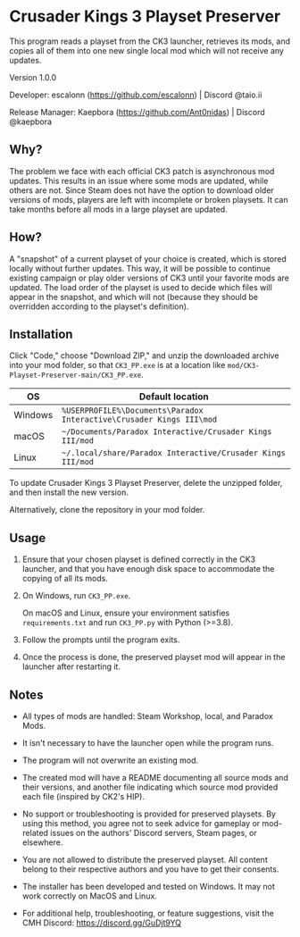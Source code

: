 # Crusader Kings 3 Playset Preserver

This program reads a playset from the CK3 launcher, retrieves its mods, and copies all of them into one new single local mod which will not receive any updates.

Version 1.0.0

Developer: escalonn (https://github.com/escalonn) | Discord @taio.ii

Release Manager: Kaepbora (https://github.com/Ant0nidas) | Discord @kaepbora

## Why?

The problem we face with each official CK3 patch is asynchronous mod updates. This results in an issue where some mods are updated, while others are not. Since Steam does not have the option to download older versions of mods, players are left with incomplete or broken playsets. It can take months before all mods in a large playset are updated.

## How?

A "snapshot" of a current playset of your choice is created, which is stored locally without further updates. This way, it will be possible to continue existing campaign or play older versions of CK3 until your favorite mods are updated. The load order of the playset is used to decide which files will appear in the snapshot, and which will not (because they should be overridden according to the playset's definition).

## Installation

Click "Code," choose "Download ZIP," and unzip the downloaded archive into your mod folder, so that `CK3_PP.exe` is at a location like `mod/CK3-Playset-Preserver-main/CK3_PP.exe`.

| OS       | Default location                                                     |
| -------- | -------------------------------------------------------------------- |
| Windows  | `%USERPROFILE%\Documents\Paradox Interactive\Crusader Kings III\mod` |
| macOS    | `~/Documents/Paradox Interactive/Crusader Kings III/mod`             |
| Linux    | `~/.local/share/Paradox Interactive/Crusader Kings III/mod`          |

To update Crusader Kings 3 Playset Preserver, delete the unzipped folder, and then install the new version.

Alternatively, clone the repository in your mod folder.

## Usage

1. Ensure that your chosen playset is defined correctly in the CK3 launcher, and that you have enough disk space to accommodate the copying of all its mods.

2. On Windows, run `CK3_PP.exe`.

    On macOS and Linux, ensure your environment satisfies `requirements.txt` and run `CK3_PP.py` with Python (>=3.8).

3. Follow the prompts until the program exits.

4. Once the process is done, the preserved playset mod will appear in the launcher after restarting it.

## Notes

- All types of mods are handled: Steam Workshop, local, and Paradox Mods.

- It isn't necessary to have the launcher open while the program runs.

- The program will not overwrite an existing mod.

- The created mod will have a README documenting all source mods and their versions, and another file indicating which source mod provided each file (inspired by CK2's HIP).

- No support or troubleshooting is provided for preserved playsets. By using this method, you agree not to seek advice for gameplay or mod-related issues on the authors' Discord servers, Steam pages, or elsewhere.

- You are not allowed to distribute the preserved playset. All content belong to their respective authors and you have to get their consents.

- The installer has been developed and tested on Windows. It may not work correctly on MacOS and Linux.

- For additional help, troubleshooting, or feature suggestions, visit the CMH Discord: https://discord.gg/GuDjt9YQ
